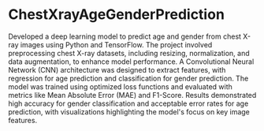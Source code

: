 # ChestXrayAgeGenderPrediction

Developed a deep learning model to predict age and gender from chest X-ray images using Python and TensorFlow. The project involved preprocessing chest X-ray datasets, including resizing, normalization, and data augmentation, to enhance model performance. A Convolutional Neural Network (CNN) architecture was designed to extract features, with regression for age prediction and classification for gender prediction. The model was trained using optimized loss functions and evaluated with metrics like Mean Absolute Error (MAE) and F1-Score. Results demonstrated high accuracy for gender classification and acceptable error rates for age prediction, with visualizations highlighting the model's focus on key image features.
